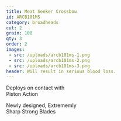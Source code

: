 ```yaml
---
title: Meat Seeker Crossbow
id: ARCB101MS
category: broadheads
cut: 2
grain: 100
qty: 3
order: 2
images:
 - src: /uploads/arcb101ms-1.png
 - src: /uploads/arcb101ms-2.png
 - src: /uploads/arcb101ms-3.png
header: Will result in serious blood loss.
---
```


Deploys on contact with<br />
<span class="highlight">Piston Action</span>

Newly designed, <span class="highlight">Extrememly<br />
Sharp</span> Strong Blades
